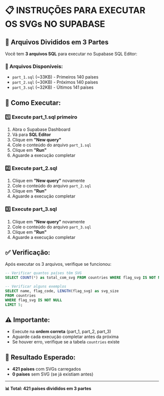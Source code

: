 # 📋 INSTRUÇÕES PARA EXECUTAR OS SVGs NO SUPABASE

## 🎯 Arquivos Divididos em 3 Partes

Você tem **3 arquivos SQL** para executar no Supabase SQL Editor:

### 📁 Arquivos Disponíveis:
- `part_1.sql` (~33KB) - Primeiros 140 países
- `part_2.sql` (~30KB) - Próximos 140 países  
- `part_3.sql` (~32KB) - Últimos 141 países

## 🚀 Como Executar:

### 1️⃣ **Execute part_1.sql primeiro**
1. Abra o Supabase Dashboard
2. Vá para **SQL Editor**
3. Clique em **"New query"**
4. Cole o conteúdo do arquivo `part_1.sql`
5. Clique em **"Run"**
6. Aguarde a execução completar

### 2️⃣ **Execute part_2.sql**
1. Clique em **"New query"** novamente
2. Cole o conteúdo do arquivo `part_2.sql`
3. Clique em **"Run"**
4. Aguarde a execução completar

### 3️⃣ **Execute part_3.sql**
1. Clique em **"New query"** novamente
2. Cole o conteúdo do arquivo `part_3.sql`
3. Clique em **"Run"**
4. Aguarde a execução completar

## ✅ Verificação:

Após executar os 3 arquivos, verifique se funcionou:

```sql
-- Verificar quantos países têm SVG
SELECT COUNT(*) as total_com_svg FROM countries WHERE flag_svg IS NOT NULL;

-- Verificar alguns exemplos
SELECT name, flag_code, LENGTH(flag_svg) as svg_size 
FROM countries 
WHERE flag_svg IS NOT NULL 
LIMIT 5;
```

## ⚠️ Importante:
- Execute na **ordem correta** (part_1, part_2, part_3)
- Aguarde cada execução completar antes da próxima
- Se houver erro, verifique se a tabela `countries` existe

## 🎉 Resultado Esperado:
- **421 países** com SVGs carregados
- **0 países** sem SVG (se já existiam antes)

---
**📊 Total: 421 países divididos em 3 partes** 